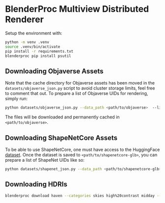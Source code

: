 # BlenderProc Multiview Distributed Renderer

Setup the environment with:

```bash
python -m venv .venv
source .venv/bin/activate
pip install -r requirements.txt
blenderproc pip install psutil
```

## Downloading Objaverse Assets

Note that the cache directory for Objaverse assets has been moved in the ```datasets/objaverse_json.py``` script to avoid cluster storage limits, feel free to comment that out.
To prepare a list of Objaverse UIDs for rendering, simply run:

```bash
python datasets/objaverse_json.py --data_path <path/to/objaverse>  --list_file <path/to/list.txt> --json_file <path/to/list.json> --num_objects 100 --num_workers 32
```

The files will be downloaded and permanently cached in ```<path/to/objaverse>```.

## Downloading ShapeNetCore Assets

To be able to use ShapeNetCore, one must have access to the HuggingFace [dataset](https://huggingface.co/datasets/ShapeNet/shapenetcore-glb). Once the dataset is saved to ```<path/to/shapenetcore-glb>```, you can prepare a list of ShapeNet UIDs like so:

```bash
python datasets/shapenet_json.py --data_path <path/to/shapenetcore-glb> --list_file <path/to/list.txt> --json_file <path/to/list.json> --num_objects 100
```

## Downloading HDRIs

```bash
blenderproc download haven --categories skies high%20contrast midday --resolution 1k hdri/midday
```